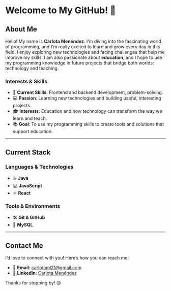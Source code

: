 # Welcome to My GitHub! 👋

## About Me  
Hello! My name is **Carlota Menéndez**. I'm diving into the fascinating world of programming, and I'm really excited to learn and grow every day in this field. I enjoy exploring new technologies and facing challenges that help me improve my skills. I am also passionate about **education**, and I hope to use my programming knowledge in future projects that bridge both worlds: technology and teaching.

### Interests & Skills  
- 🌟 **Current Skills**: Frontend and backend development, problem-solving.  
- 💻 **Passion**: Learning new technologies and building useful, interesting projects.  
- 🎓 **Interests**: Education and how technology can transform the way we learn and teach.  
- 📚 **Goal**: To use my programming skills to create tools and solutions that support education.

---

## Current Stack  

### **Languages & Technologies**  
- ☕ **Java**  
- 💻 **JavaScript**  
- ⚛️ **React**  

### **Tools & Environments**  
- 🛠️ **Git & GitHub**  
- 🐬 **MySQL**  

---

## Contact Me  

I’d love to connect with you! Here’s how you can reach me:  

- 📧 **Email**: [carlotaml21@gmail.com](mailto:carlotaml21@gmail.com)  
- 💼 **LinkedIn**: [Carlota Menéndez](https://www.linkedin.com/in/carlota-men%C3%A9ndez-landa-804371262/)  


Thanks for stopping by! 😊  
